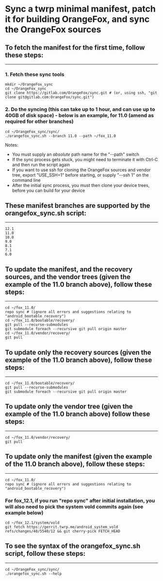 # Sync a twrp minimal manifest, patch it for building OrangeFox, and sync the OrangeFox sources

## To fetch the manifest for the first time, follow these steps: ##
------------------------------------

### 1. Fetch these sync tools ###
	mkdir ~/OrangeFox_sync
	cd ~/OrangeFox_sync
	git clone https://gitlab.com/OrangeFox/sync.git # (or, using ssh, "git clone git@gitlab.com:OrangeFox/sync.git")

### 2. Do the syncing (this can take up to 1 hour, and can use up to 40GB of disk space) - below is an example, for 11.0 (amend as required for other branches) ##
	cd ~/OrangeFox_sync/sync/
	./orangefox_sync.sh --branch 11.0 --path ~/fox_11.0
Notes:
- You must supply an *absolute* path name for the "--path" switch
- If the sync process gets stuck, you might need to terminate it with Ctrl-C and then run the script again
- If you want to use ssh for cloning the OrangeFox sources and vendor tree, export "USE_SSH=1" before starting, or supply "--ssh 1" on the command line
- After the initial sync process, you must then clone your device trees, before you can build for your device

## These manifest branches are supported by the orangefox_sync.sh script: ##
----------------------------------
	12.1
	11.0
	10.0
	9.0
	8.1
	7.1
	6.0

## To update the manifest, and the recovery sources, and the vendor trees (given the example of the 11.0 branch above), follow these steps: ##
----------------------------------
	cd ~/fox_11.0/
	repo sync # (ignore all errors and suggestions relating to "android_bootable_recovery")
	cd ~/fox_11.0/bootable/recovery/
	git pull --recurse-submodules
	git submodule foreach --recursive git pull origin master
	cd ~/fox_11.0/vendor/recovery/
	git pull

## To update only the recovery sources (given the example of the 11.0 branch above), follow these steps: ##
----------------------------------
	cd ~/fox_11.0/bootable/recovery/
	git pull --recurse-submodules
	git submodule foreach --recursive git pull origin master

## To update only the vendor tree (given the example of the 11.0 branch above) follow these steps: ##
----------------------------------
	cd ~/fox_11.0/vendor/recovery/
	git pull

## To update only the manifest (given the example of the 11.0 branch above), follow these steps: ##
----------------------------------
	cd ~/fox_11.0/
	repo sync # (ignore all errors and suggestions relating to "android_bootable_recovery")

### For fox_12.1, if you run "repo sync" after initial installation, you will also need to pick the system vold commits again (see example below)
	cd ~/fox_12.1/system/vold
	git fetch https://gerrit.twrp.me/android_system_vold refs/changes/40/5540/12 && git cherry-pick FETCH_HEAD

## To see the syntax of the orangefox_sync.sh script, follow these steps: ##
----------------------------------
	cd ~/OrangeFox_sync/sync/
	./orangefox_sync.sh --help

